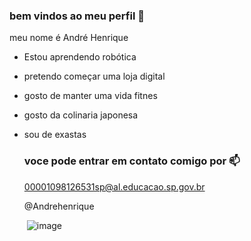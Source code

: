 ### bem vindos ao meu perfil 💛 

meu nome é André Henrique

- Estou aprendendo robótica
- pretendo começar uma loja digital
- gosto de manter uma vida fitnes
- gosto da colinaria japonesa
- sou de exastas

  ### voce pode entrar em contato comigo por 📫

  00001098126531sp@al.educacao.sp.gov.br

  @Andrehenrique

  ![]()
  ![image](https://github.com/user-attachments/assets/f5938836-5610-42dc-8b5e-23fa4d781e39)
